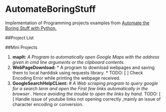 # AutomateBoringStuff
Implementation of Programming projects examples from [Automate the Boring Stuff with Python.](https://automatetheboringstuff.com/)

##Project List

##Mini Projects

1. __mapIt:__    *A Program to automatically open Google Maps with the address given in cmd line arguments or the clipboard contents.*  
2. __WebPageDownload:__  * A program to download webpages and saving them to local harddisk using requests library. *
  TODO: [ ] Check Encoding Error while printing the webpage received.  
3. __GoogleSearchHelpCLient:__ *# A Web scraping program to query google for a search term and open the First few links automatically in the browser . Hence avoiding the trouble to open the links by hand.* 
  TODO: [ ] Handle issue of youtube links not opening correctly ,mainly an issue of character encoding or conversion.